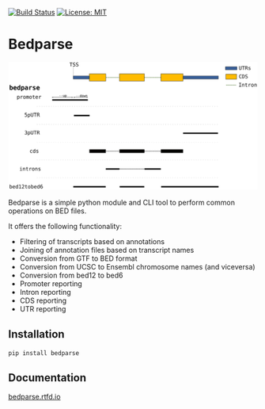 [![Build Status](https://travis-ci.org/tleonardi/bedparse.svg?branch=devel)](https://travis-ci.org/tleonardi/bedparse)
[![License: MIT](https://img.shields.io/badge/License-MIT-yellow.svg)](https://opensource.org/licenses/MIT)
 
# Bedparse

![](docs/bedparse.svg)

Bedparse is a simple python module and CLI tool to perform common operations on BED files.

It offers the following functionality:
* Filtering of transcripts based on annotations
* Joining of annotation files based on transcript names
* Conversion from GTF to BED format
* Conversion from UCSC to Ensembl chromosome names (and viceversa)
* Conversion from bed12 to bed6
* Promoter reporting
* Intron reporting
* CDS reporting
* UTR reporting 

## Installation

```
pip install bedparse
```

## Documentation

[bedparse.rtfd.io](https://bedparse.readthedocs.io/en/latest/)
